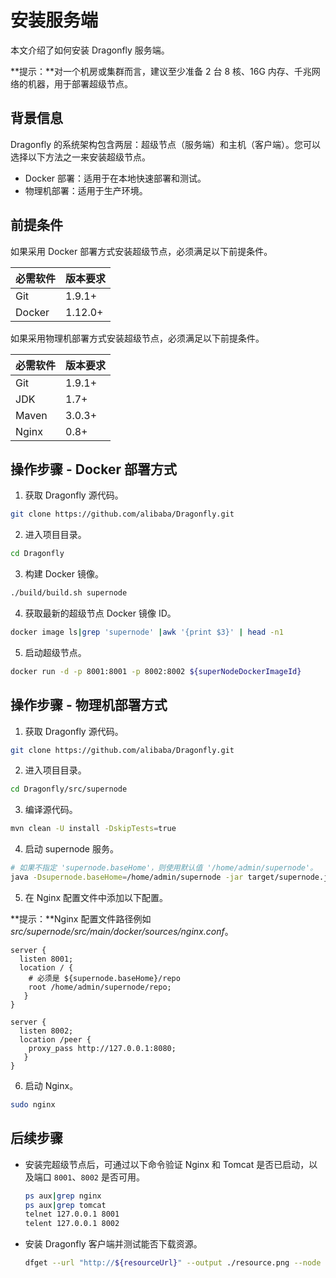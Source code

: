 # 安装服务端

本文介绍了如何安装 Dragonfly 服务端。

**提示：**对一个机房或集群而言，建议至少准备 2 台 8 核、16G 内存、千兆网络的机器，用于部署超级节点。

## 背景信息

Dragonfly 的系统架构包含两层：超级节点（服务端）和主机（客户端）。您可以选择以下方法之一来安装超级节点。

- Docker 部署：适用于在本地快速部署和测试。
- 物理机部署：适用于生产环境。

## 前提条件

如果采用 Docker 部署方式安装超级节点，必须满足以下前提条件。

必需软件|版本要求
|-|-|
|Git|1.9.1+|
|Docker|1.12.0+|

如果采用物理机部署方式安装超级节点，必须满足以下前提条件。

|必需软件|版本要求
|-|-|
|Git|1.9.1+|
|JDK|1.7+|
|Maven|3.0.3+|
|Nginx|0.8+|

## 操作步骤 - Docker 部署方式

1. 获取 Dragonfly 源代码。

  ```sh
  git clone https://github.com/alibaba/Dragonfly.git
  ```

2. 进入项目目录。

  ```sh
  cd Dragonfly
  ```

3. 构建 Docker 镜像。

  ```sh
  ./build/build.sh supernode
  ```

4. 获取最新的超级节点 Docker 镜像 ID。

  ```sh
  docker image ls|grep 'supernode' |awk '{print $3}' | head -n1
  ```

5. 启动超级节点。

  ```sh
  docker run -d -p 8001:8001 -p 8002:8002 ${superNodeDockerImageId}
  ```

## 操作步骤 - 物理机部署方式

1. 获取 Dragonfly 源代码。

  ```sh
  git clone https://github.com/alibaba/Dragonfly.git
  ```

2. 进入项目目录。

  ```sh
  cd Dragonfly/src/supernode
  ```

3. 编译源代码。

  ```sh
  mvn clean -U install -DskipTests=true
  ```

4. 启动 supernode 服务。

  ```sh
  # 如果不指定 'supernode.baseHome'，则使用默认值 '/home/admin/supernode'。
  java -Dsupernode.baseHome=/home/admin/supernode -jar target/supernode.jar
  ```

5. 在 Nginx 配置文件中添加以下配置。

  **提示：**Nginx 配置文件路径例如 _src/supernode/src/main/docker/sources/nginx.conf_。

  ```
  server {
    listen 8001;
    location / {
      # 必须是 ${supernode.baseHome}/repo
      root /home/admin/supernode/repo;
     }
  }

  server {
    listen 8002;
    location /peer {
      proxy_pass http://127.0.0.1:8080;
     }
  }
  ```

6. 启动 Nginx。

  ```sh
  sudo nginx
  ```

## 后续步骤

- 安装完超级节点后，可通过以下命令验证 Nginx 和 Tomcat 是否已启动，以及端口 `8001`、`8002` 是否可用。

  ```sh
  ps aux|grep nginx
  ps aux|grep tomcat
  telnet 127.0.0.1 8001
  telent 127.0.0.1 8002
  ```

- 安装 Dragonfly 客户端并测试能否下载资源。

  ```sh
  dfget --url "http://${resourceUrl}" --output ./resource.png --node "127.0.0.1"
  ```